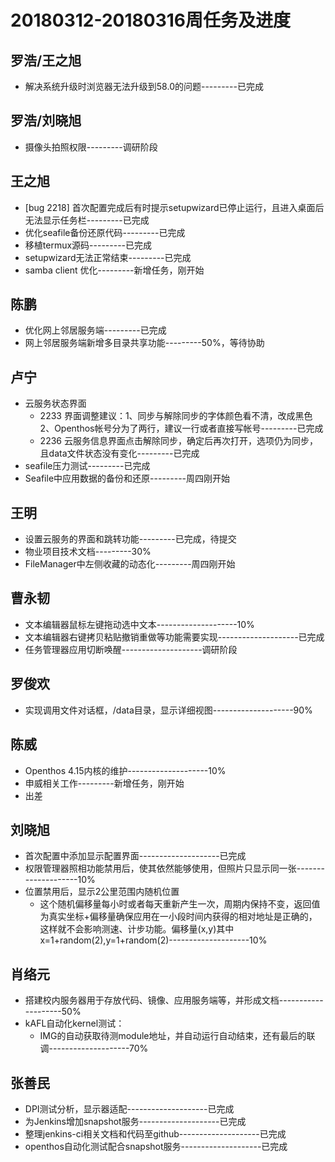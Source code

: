 # 20180312-20180316周任务及进度

## 罗浩/王之旭
- 解决系统升级时浏览器无法升级到58.0的问题---------已完成


## 罗浩/刘晓旭
- 摄像头拍照权限---------调研阶段

## 王之旭
- [bug 2218] 首次配置完成后有时提示setupwizard已停止运行，且进入桌面后无法显示任务栏---------已完成
- 优化seafile备份还原代码---------已完成
- 移植termux源码---------已完成
- setupwizard无法正常结束---------已完成
- samba client 优化---------新增任务，刚开始

## 陈鹏
- 优化网上邻居服务端---------已完成
- 网上邻居服务端新增多目录共享功能---------50%，等待协助

## 卢宁
- 云服务状态界面
   - 2233 界面调整建议：1、同步与解除同步的字体颜色看不清，改成黑色 2、Openthos帐号分为了两行，建议一行或者直接写帐号---------已完成
   - 2236 云服务信息界面点击解除同步，确定后再次打开，选项仍为同步，且data文件状态没有变化---------已完成
- seafile压力测试---------已完成
- Seafile中应用数据的备份和还原---------周四刚开始

## 王明
- 设置云服务的界面和跳转功能---------已完成，待提交
- 物业项目技术文档---------30%
- FileManager中左侧收藏的动态化---------周四刚开始

## 曹永韧
- 文本编辑器鼠标左键拖动选中文本--------------------10%
- 文本编辑器右键拷贝粘贴撤销重做等功能需要实现--------------------已完成
- 任务管理器应用切断唤醒--------------------调研阶段

## 罗俊欢
- 实现调用文件对话框，/data目录，显示详细视图--------------------90%

## 陈威
- Openthos 4.15内核的维护--------------------10%
- 申威相关工作---------新增任务，刚开始
- 出差

## 刘晓旭
- 首次配置中添加显示配置界面--------------------已完成
- 权限管理器照相功能禁用后，使其依然能够使用，但照片只显示同一张--------------------10%
- 位置禁用后，显示2公里范围内随机位置
   - 这个随机偏移量每小时或者每天重新产生一次，周期内保持不变，返回值为真实坐标+偏移量确保应用在一小段时间内获得的相对地址是正确的，这样就不会影响测速、计步功能。偏移量(x,y)其中 x=1+random(2),y=1+random(2)--------------------10%

## 肖络元
- 搭建校内服务器用于存放代码、镜像、应用服务端等，并形成文档--------------------50%
- kAFL自动化kernel测试：
   - IMG的自动获取待测module地址，并自动运行自动结束，还有最后的联调--------------------70%

## 张善民
- DPI测试分析，显示器适配--------------------已完成
- 为Jenkins增加snapshot服务--------------------已完成
- 整理jenkins-ci相关文档和代码至github--------------------已完成
- openthos自动化测试配合snapshot服务--------------------已完成

